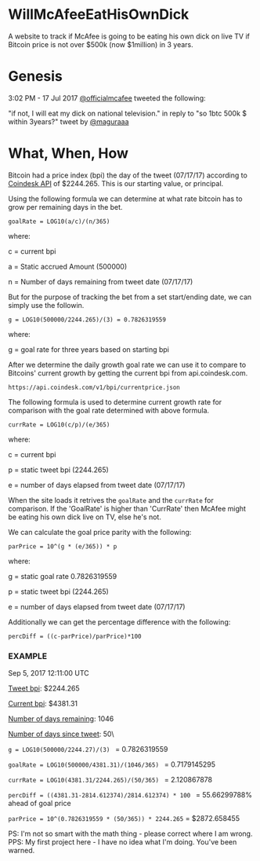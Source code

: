 # WillMcAfeeEatHisOwnDick
A website to track if McAfee is going to be eating his own dick on live TV if Bitcoin price is not over $500k (now $1million) in 3 years.

# Genesis
3:02 PM - 17 Jul 2017 [@officialmcafee](https://twitter.com/officialmcafee/status/887024683379544065) tweeted the following:

"if not, I will eat my dick on national television." in reply to "so 1btc 500k $ within 3years?" tweet by [@maguraaa](https://twitter.com/maguraaa/status/887023868531048448)

# What, When, How
Bitcoin had a price index (bpi) the day of the tweet (07/17/17) according to [Coindesk API](https://api.coindesk.com/v1/bpi/historical/close.json?start=2017-07-17&end=2017-07-17) of $2244.265. This is our starting value, or principal. 

Using the following formula we can determine at what rate bitcoin has to grow per remaining days in the bet.

`goalRate = LOG10(a/c)/(n/365)`

where:

c = current bpi

a = Static accrued Amount (500000)

n = Number of days remaining from tweet date (07/17/17)

But for the purpose of tracking the bet from a set start/ending date, we can simply use the followin.

`g = LOG10(500000/2244.265)/(3) = 0.7826319559`

where: 

g = goal rate for three years based on starting bpi 

After we determine the daily growth goal rate we can use it to compare to Bitcoins' current growth by getting the current bpi from api.coindesk.com. 

`https://api.coindesk.com/v1/bpi/currentprice.json`

The following formula is used to determine current growth rate for comparison with the goal rate determined with above formula. 

`currRate = LOG10(c/p)/(e/365)`

where:

c = current bpi

p = static tweet bpi (2244.265)

e = number of days elapsed from tweet date (07/17/17)

When the site loads it retrives the `goalRate` and the `currRate` for comparison. If the 'GoalRate' is higher than 'CurrRate' then McAfee might be eating his own dick live on TV, else he's not. 

We can calculate the goal price parity with the following: 

`parPrice = 10^(g * (e/365)) * p`

where:

g = static goal rate 0.7826319559

p = static tweet bpi (2244.265)

e = number of days elapsed from tweet date (07/17/17)

Additionally we can get the percentage difference with the following:

`percDiff = ((c-parPrice)/parPrice)*100`

### EXAMPLE

Sep 5, 2017 12:11:00 UTC

[Tweet bpi](https://api.coindesk.com/v1/bpi/historical/close.json?start=2017-07-17&end=2017-07-17): $2244.265

[Current bpi](https://api.coindesk.com/v1/bpi/currentprice.json): $4381.31

[Number of days remaining](https://www.google.com/search?q=how+many+days+till+july+17+2020): 1046

[Number of days since tweet](https://www.google.com/search?q=how+many+days+since+july+17+2017): 50\

`g = LOG10(500000/2244.27)/(3) ` = 0.7826319559 

`goalRate = LOG10(500000/4381.31)/(1046/365) ` = 0.7179145295

`currRate = LOG10(4381.31/2244.265)/(50/365) ` = 2.120867878

`percDiff = ((4381.31-2814.612374)/2814.612374) * 100 ` = 55.66299788% ahead of goal price

`parPrice = 10^(0.7826319559 * (50/365)) * 2244.265` = $2872.658455

PS: I'm not so smart with the math thing - please correct where I am wrong.
PPS: My first project here - I have no idea what I'm doing. You've been warned.
